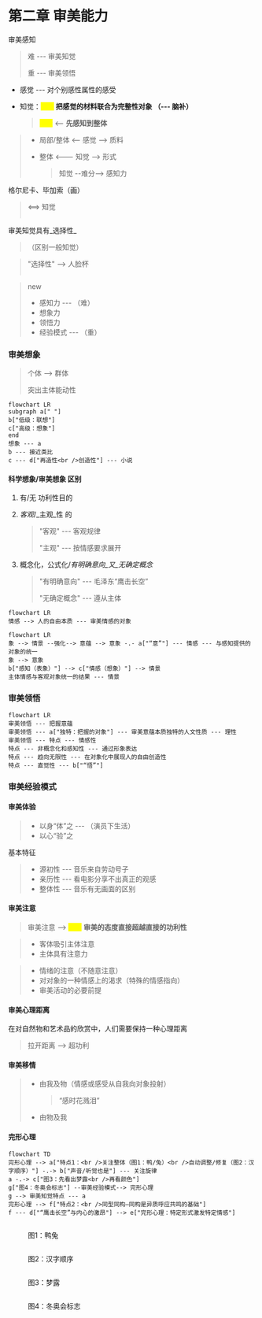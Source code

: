 # 第二章 审美能力

审美感知

> 难 --- 审美知觉
>
> 重 --- 审美领悟

* 感觉 --- 对个别感性属性的感受
*   知觉：<mark style="color:yellow;">**star**</mark> **把感觉的材料联合为完整性对象 （--- 脑补）**

    > <mark style="color:yellow;">**star**</mark> <-- **先感知到整体**

> * 局部/整体 <-- 感觉 --> 质料
> *   整体    <--- 知觉 --> 形式
>
>     > 知觉 --难分--> 感知力

格尔尼卡、毕加索（画）

> <==> 知觉
>
> > <img src="../.gitbook/assets/格尔尼卡.jpg" alt="" data-size="original">

审美知觉具有_选择性_

> （区别一般知觉）

> "选择性" --> 人脸杯
>
> > <img src="../.gitbook/assets/人脸杯.jpg" alt="" data-size="original">

> new
>
> * 感知力 --- （难）
> * 想象力
> * 领悟力
> * 经验模式 --- （重）

### 审美想象

> 个体 --> 群体
>
> 突出主体能动性

```mermaid
flowchart LR
subgraph a[" "]
b["低级：联想"]
c["高级：想象"]
end
想象 --- a
b --- 接近类比
c --- d["再造性<br />创造性"] --- 小说
```

#### 科学想象/审美想象 区别

1. 有/无 功利性目的
2.  _客观_/_主观_性 的

    > "客观" --- 客观规律
    >
    > "主观" --- 按情感要求展开
3.  概念化，公式化/_有明确意向_又_无确定概念_

    > "有明确意向" --- 毛泽东“鹰击长空”
    >
    > "无确定概念" --- 遵从主体

```mermaid
flowchart LR
情感 --> 人的自由本质 --- 审美情感的对象
```

```mermaid  fullWidth="false"
flowchart LR
象 --> 情景 --强化--> 意蕴 --> 意象 -.- a["“意”"] --- 情感 --- 与感知提供的对象的统一
象 --> 意象
b["感知（表象）"] --> c["情感（想象）"] --> 情景
主体情感与客观对象统一的结果 --- 情景
```

### 审美领悟

```mermaid
flowchart LR
审美领悟 --- 把握意蕴
审美领悟 --- a["独特：把握的对象"] --- 审美意蕴本质独特的人文性质 --- 理性
审美领悟 --- 特点 --- 情感性
特点 --- 非概念化和感知性 --- 通过形象表达
特点 --- 趋向无限性 --- 在对象化中展现人的自由创造性
特点 --- 直觉性 --- b["“悟”"]
```

### 审美经验模式

#### 审美体验

> * 以身“体”之 --- （演员下生活）
> * 以心“验”之

基本特征

> * 源初性 --- 音乐来自劳动号子
> * 亲历性 --- 看电影分享不出真正的观感
> * 整体性 --- 音乐有无画面的区别

#### 审美注意

> 审美注意 --> <mark style="color:yellow;">**star**</mark> **审美的态度直接超越直接的功利性**

> * 客体吸引主体注意
> * 主体具有注意力

> * 情绪的注意（不随意注意）
> * 对对象的一种情感上的渴求（特殊的情感指向）
> * 审美活动的必要前提

#### 审美心理距离

在对自然物和艺术品的欣赏中，人们需要保持一种心理距离

> 拉开距离 --> 超功利

#### 审美移情

> *   由我及物（情感或感受从自我向对象投射）
>
>     > “感时花溅泪”
> * 由物及我

#### 完形心理

```mermaid
flowchart TD
完形心理 --> a["特点1：<br />关注整体（图1：鸭/兔）<br />自动调整/修复（图2：汉字顺序）"] -.-> b["声音/听觉也是"] --- 关注旋律
a -.-> c["图3：先看出梦露<br />再看颜色"]
g["图4：冬奥会标志"] --审美经验模式--> 完形心理
g --> 审美知觉特点 --- a
完形心理 --> f["特点2：<br />同型同构—同构是异质呼应共鸣的基础"]
f --- d["“鹰击长空”与内心的激昂"] --> e["完形心理：特定形式激发特定情感"]
```

<figure><img src="../.gitbook/assets/鸭兔.jpg" alt=""><figcaption><p>图1：鸭兔</p></figcaption></figure>

<figure><img src="../.gitbook/assets/汉字顺序.png" alt=""><figcaption><p>图2：汉字顺序</p></figcaption></figure>

<figure><img src="../.gitbook/assets/梦露.jpg" alt=""><figcaption><p>图3：梦露</p></figcaption></figure>

<figure><img src="../.gitbook/assets/冬奥会标志.jpg" alt=""><figcaption><p>图4：冬奥会标志</p></figcaption></figure>
